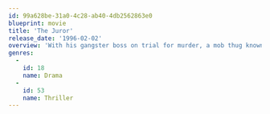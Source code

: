 ```yaml
---
id: 99a628be-31a0-4c28-ab40-4db2562863e0
blueprint: movie
title: 'The Juror'
release_date: '1996-02-02'
overview: 'With his gangster boss on trial for murder, a mob thug known as "the Teacher" tells Annie Laird she must talk her fellow jurors into a not-guilty verdict, implying that he''ll kill her son Oliver if she fails. She manages to do this, but, when it becomes clear that the mobsters might want to silence her for good, she sends Oliver abroad and tries to gather evidence of the plot against her, setting up a final showdown.'
genres:
  -
    id: 18
    name: Drama
  -
    id: 53
    name: Thriller
---
```


